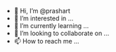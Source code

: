 - 👋 Hi, I’m @prashart
- 👀 I’m interested in ...
- 🌱 I’m currently learning ...
- 💞️ I’m looking to collaborate on ...
- 📫 How to reach me ...

<!---
prashart/prashart is a ✨ special ✨ repository because its `README.md` (this file) appears on your GitHub profile.
You can click the Preview link to take a look at your changes.
--->
